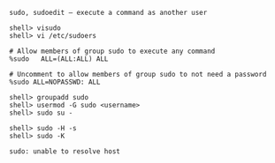 `sudo, sudoedit — execute a command as another user`

```
shell> visudo
shell> vi /etc/sudoers
```
```
# Allow members of group sudo to execute any command
%sudo   ALL=(ALL:ALL) ALL

# Uncomment to allow members of group sudo to not need a password
%sudo ALL=NOPASSWD: ALL
```
```
shell> groupadd sudo
shell> usermod -G sudo <username>
shell> sudo su -

shell> sudo -H -s
shell> sudo -K
```

```
sudo: unable to resolve host 
```
